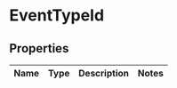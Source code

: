 

# EventTypeId


## Properties

| Name | Type | Description | Notes |
|------------ | ------------- | ------------- | -------------|



